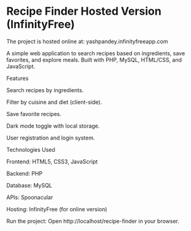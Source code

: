 # Recipe Finder Hosted Version (InfinityFree)

The project is hosted online at:
yashpandey.infinityfreeapp.com

A simple web application to search recipes based on ingredients, save favorites, and explore meals. Built with PHP, MySQL, HTML/CSS, and JavaScript.

Features

Search recipes by ingredients.

Filter by cuisine and diet (client-side).

Save favorite recipes.

Dark mode toggle with local storage.

User registration and login system.

Technologies Used

Frontend: HTML5, CSS3, JavaScript

Backend: PHP

Database: MySQL

APIs: Spoonacular

Hosting: InfinityFree (for online version)


Run the project: Open http://localhost/recipe-finder in your browser.

